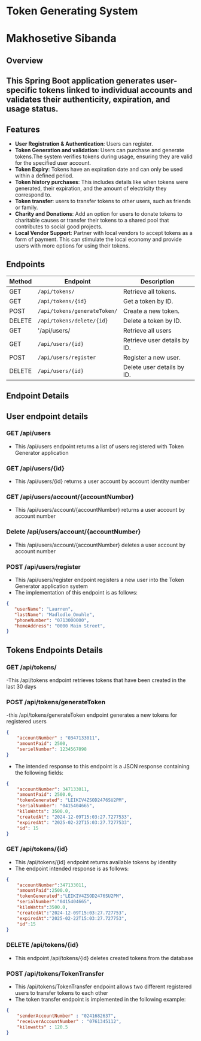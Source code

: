 # Token Generating System
# Makhosetive Sibanda

## Overview
This Spring Boot application generates user-specific tokens linked to individual accounts and validates their authenticity, expiration, and usage status.
---
## Features
- **User Registration & Authentication**: Users can register.
- **Token Generation and validation**: Users can purchase and generate tokens.The system verifies tokens during usage, ensuring they are valid for the specified user account.
- **Token Expiry**: Tokens have an expiration date and can only be used within a defined period.
- **Token history purchases**: This includes details like when tokens were generated, their expiration, and the amount of electricity they correspond to.
- **Token transfer**:  users to transfer tokens to other users, such as friends or family.
- **Charity and Donations**: Add an option for users to donate tokens to charitable causes or transfer their tokens to a shared pool that contributes to social good projects.
- **Local Vendor Support**: Partner with local vendors to accept tokens as a form of payment. This can stimulate the local economy and provide users with more options for using their tokens.

## Endpoints

| Method    | Endpoint                          | Description                           |
|-----------|-----------------------------------|---------------------------------------|
| GET       | `/api/tokens/`                    | Retrieve all tokens.                  |
| GET       | `/api/tokens/{id}`                | Get a token by ID.                    |
| POST      | `/api/tokens/generateToken/`      | Create a new token.                   |
| DELETE    | `/api/tokens/delete/{id}`         | Delete a token by ID.                 |
| GET       | '/api/users/                      | Retrieve all users                    |
| GET       | `/api/users/{id}`                 | Retrieve user details by ID.          |
| POST      | `/api/users/register`             | Register a new user.                  |
| DELETE    | `/api/users/{id}`                 | Delete user details by ID.            |


## Endpoint Details

## User endpoint details

### GET /api/users

- This /api/users endpoint returns a list of users registered with Token Generator application

### GET /api/users/{id}

- This /api/users/{id} returns a user account by account identity number

### GET /api/users/account/{accountNumber}

- This /api/users/account/{accountNumber} returns a user account by account number

### Delete /api/users/account/{accountNumber}

- This /api/users/account/{accountNumber} deletes a user account by account number

### POST /api/users/register

- This /api/users/register endpoint registers a new user into the Token Generator application system
- The implementation of this endpoint is as follows:

```json
{
   "userName": "Laurren",
   "lastName": "Madlodlo_Omuhle",
   "phoneNumber": "0713000000",
   "homeAddress": "0000 Main Street", 
}
```

## Tokens Endpoints Details

### GET /api/tokens/

-This /api/tokens endpoint retrieves tokens that have been created in the last 30 days

### POST /api/tokens/generateToken

-this /api/tokens/generateToken endpoint generates a new tokens for registered users

```json
{
    "accountNumber" : "0347133011",
    "amountPaid": 2500,
    "serielNumber": 1234567898
}
```
- The intended response to this endpoint is a JSON response containing the following fields: 

```json
{
    "accountNumber": 347133011,
    "amountPaid": 2500.0,
    "tokenGenerated": "LEIKIV4ZSOD2476SU2PM",
    "serialNumber": "0415404665",
    "kiloWatts": 3500.0,
    "createdAt": "2024-12-09T15:03:27.7277533",
    "expiredAt": "2025-02-22T15:03:27.7277533",
    "id": 15
}
```

### GET /api/tokens/{id}

- This /api/tokens/{id} endpoint returns available tokens by identity
- The endpoint intended response is as follows:

```json
{
    "accountNumber":347133011,
    "amountPaid":2500.0,
    "tokenGenerated":"LEIKIV4ZSOD2476SU2PM",
    "serialNumber":"0415404665",
    "kiloWatts":3500.0,
    "createdAt":"2024-12-09T15:03:27.727753",
    "expiredAt":"2025-02-22T15:03:27.727753",
    "id":15
}
```

### DELETE /api/tokens/{id}

- This endpoint /api/tokens/{id} deletes created tokens from the database


### POST /api/tokens/TokenTransfer

- This /api/tokens/TokenTransfer endpoint allows two different registered users to transfer tokens to each other
- The token transfer endpoint is implemented in the following example:

```json
{
    "senderAccountNumber" : "0241682637",
    "receiverAccountNumber" : "0761345112",
    "kilowatts" : 120.5
}
```
